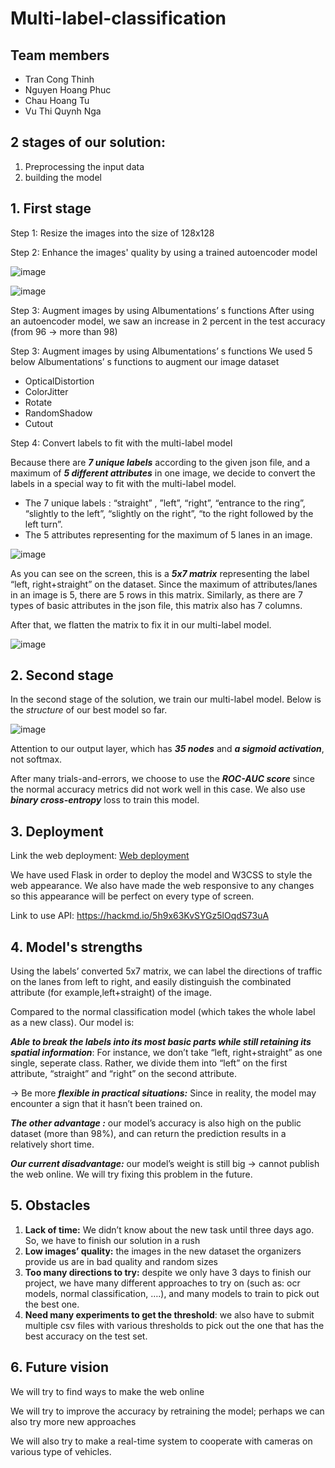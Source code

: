 # Multi-label-classification

## Team members
* Tran Cong Thinh
* Nguyen Hoang Phuc
* Chau Hoang Tu
* Vu Thi Quynh Nga

## 2 stages of our solution:
1. Preprocessing the input data
2. building the model

## 1. First stage

Step 1: Resize the images into the size of 128x128

Step 2: Enhance the images' quality by using a trained autoencoder model

![image](https://user-images.githubusercontent.com/68393604/137612249-01147c53-0957-4bc1-8686-679dd0182b76.png)

![image](https://user-images.githubusercontent.com/68393604/137612243-a66e42f5-46db-46ea-a0ad-b93507df1762.png)

Step 3: Augment images by using Albumentations’ s functions
After using an autoencoder model, we saw an increase in 2 percent in the test accuracy (from 96 → more than 98)

Step 3: Augment images by using Albumentations’ s functions 
We used 5 below Albumentations’ s functions to augment our image dataset
* OpticalDistortion
* ColorJitter
* Rotate
* RandomShadow
* Cutout

Step 4: Convert labels to fit with the multi-label model

Because there are ***7 unique labels*** according to the given json file, and a maximum of ***5 different attributes*** in one image, we decide to convert the labels in a special way to fit with the multi-label model.

* The 7 unique labels : “straight” , ”left”, “right”, “entrance to the ring”, “slightly to the left”, “slightly on the right”, “to the right followed by the left turn”.
* The 5 attributes representing for the maximum of 5 lanes in an image.

![image](https://user-images.githubusercontent.com/68393604/137613928-7860b45b-f90f-48c9-95ea-8088eecd7af1.png)

As you can see on the screen, this is a ***5x7 matrix*** representing the label “left, right+straight” on the dataset. Since the maximum of attributes/lanes in an image is 5, there are 5 rows in this matrix. Similarly, as there are 7 types of basic attributes in the json file, this matrix also has 7 columns. 

After that, we flatten the matrix to fix it in our multi-label model.

![image](https://user-images.githubusercontent.com/68393604/137613934-3e235c0c-2063-448e-8665-efcdfa9d972d.png)


## 2. Second stage

In the second stage of the solution, we train our multi-label model. Below is the *structure* of our best model so far. 

![image](https://user-images.githubusercontent.com/68393604/137613817-4aba8cd5-4a5d-4592-a515-a68cd477802e.png)

Attention to our output layer, which has ***35 nodes*** and ***a sigmoid activation***, not softmax. 

After many trials-and-errors, we choose to use the ***ROC-AUC score*** since the normal accuracy metrics did not work well in this case. We also use ***binary cross-entropy*** loss to train this model. 


## 3. Deployment

Link the web deployment: [Web deployment](https://youtu.be/bgvxYvRIEf0) <br>

We have used Flask in order to deploy the model and W3CSS to style the web appearance. We also have made the web responsive to any changes so this appearance will be perfect on every type of screen.

Link to use API: https://hackmd.io/5h9x63KvSYGz5lOqdS73uA
## 4. Model's strengths

Using the labels’ converted 5x7 matrix, we can label the directions of traffic on the lanes from left to right, and easily distinguish the combinated attribute (for example,left+straight) of the image.

Compared to the normal classification model (which takes the whole label as a new class). Our model is:

***Able to break the labels into its most basic parts while still retaining its spatial information***: For instance, we don’t take “left, right+straight” as one single, seperate class. Rather, we divide them into “left” on the first attribute, “straight” and “right” on the second attribute. 

→ Be more ***flexible in practical situations:*** Since in reality, the model may encounter a sign that it hasn’t been trained on. 

***The other advantage :*** our model’s accuracy is also high on the public dataset (more than 98%), and can return the prediction results in a relatively short time. 

***Our current disadvantage:*** our model’s weight is still big → cannot publish the web online. We will try fixing this problem in the future. 

## 5. Obstacles

1. **Lack of time:** We didn’t know about the new task until three days ago. So, we have to finish our solution in a rush
2. **Low images’ quality:** the images in the new dataset the organizers provide us are in bad quality and random sizes
3. **Too many directions to try:** despite we only have 3 days to finish our project, we have many different approaches to try on (such as: ocr models, normal classification, ….), and many models to train to pick out the best one.
4. **Need many experiments to get the threshold**: we also have to submit multiple csv files with various thresholds to pick out the one that has the best accuracy on the test set.


## 6. Future vision
We will try to find ways to make the web online

We will try to improve the accuracy by retraining the model; perhaps we can also try more new approaches

We will also try to make a real-time system to cooperate with cameras on various type of vehicles.

